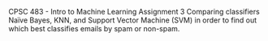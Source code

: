 CPSC 483 - Intro to Machine Learning Assignment 3
Comparing classifiers Naïve Bayes, KNN, and Support Vector Machine (SVM) in order to find out which best classifies emails by spam or non-spam.
